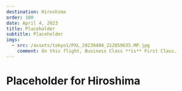 ```yaml
---
destination: Hiroshima
order: 100
date: April 4, 2023
title: Placeholder
subtitle: Placeholder
imgs: 
  - src: /assets/tokyo1/PXL_20230404_212059635.MP.jpg
    comment: On this flight, Business Class **is** First Class. 
---
```


# Placeholder for Hiroshima
